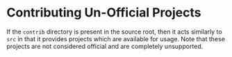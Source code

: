 # Contributing Un-Official Projects

If the `contrib` directory is present in the source root, then it acts
similarly to `src` in that it provides projects which are available for
usage. Note that these projects are not considered official and are
completely unsupported.

